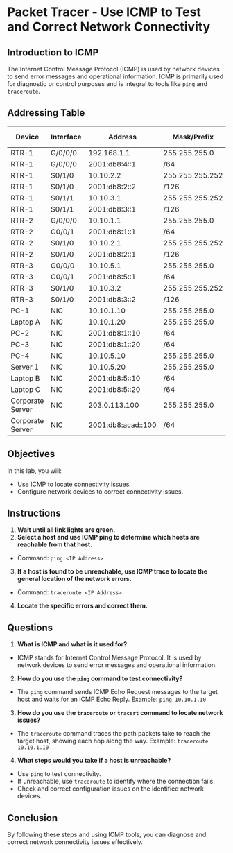 # Packet Tracer - Use ICMP to Test and Correct Network Connectivity

## Introduction to ICMP
The Internet Control Message Protocol (ICMP) is used by network devices to send error messages and operational information. ICMP is primarily used for diagnostic or control purposes and is integral to tools like `ping` and `traceroute`.

## Addressing Table
| Device       | Interface | Address          | Mask/Prefix       | Default Gateway |
|--------------|-----------|------------------|-------------------|-----------------|
| RTR-1        | G/0/0/0   | 192.168.1.1      | 255.255.255.0     | N/A             |
| RTR-1        | G/0/0/0   | 2001:db8:4::1    | /64               | N/A             |
| RTR-1        | S0/1/0    | 10.10.2.2        | 255.255.255.252   | N/A             |
| RTR-1        | S0/1/0    | 2001:db8:2::2    | /126              | N/A             |
| RTR-1        | S0/1/1    | 10.10.3.1        | 255.255.255.252   | N/A             |
| RTR-1        | S0/1/1    | 2001:db8:3::1    | /126              | N/A             |
| RTR-2        | G/0/0/0   | 10.10.1.1        | 255.255.255.0     | N/A             |
| RTR-2        | G0/0/1    | 2001:db8:1::1    | /64               | N/A             |
| RTR-2        | S0/1/0    | 10.10.2.1        | 255.255.255.252   | N/A             |
| RTR-2        | S0/1/0    | 2001:db8:2::1    | /126              | N/A             |
| RTR-3        | G0/0/0    | 10.10.5.1        | 255.255.255.0     | N/A             |
| RTR-3        | G0/0/1    | 2001:db8:5::1    | /64               | N/A             |
| RTR-3        | S0/1/0    | 10.10.3.2        | 255.255.255.252   | N/A             |
| RTR-3        | S0/1/0    | 2001:db8:3::2    | /126              | N/A             |
| PC-1         | NIC       | 10.10.1.10       | 255.255.255.0     | 10.10.1.1       |
| Laptop A     | NIC       | 10.10.1.20       | 255.255.255.0     | 10.10.1.1       |
| PC-2         | NIC       | 2001:db8:1::10   | /64               | fe80::1         |
| PC-3         | NIC       | 2001:db8:1::20   | /64               | fe80::1         |
| PC-4         | NIC       | 10.10.5.10       | 255.255.255.0     | 10.10.5.1       |
| Server 1     | NIC       | 10.10.5.20       | 255.255.255.0     | 10.10.5.1       |
| Laptop B     | NIC       | 2001:db8:5::10   | /64               | fe80::1         |
| Laptop C     | NIC       | 2001:db8:5::20   | /64               | fe80::1         |
| Corporate Server | NIC   | 203.0.113.100    | 255.255.255.0     | 203.0.113.1     |
| Corporate Server | NIC   | 2001:db8:acad::100 | /64             | fe80::1         |

## Objectives
In this lab, you will:
- Use ICMP to locate connectivity issues.
- Configure network devices to correct connectivity issues.

## Instructions
1. **Wait until all link lights are green.**
2. **Select a host and use ICMP ping to determine which hosts are reachable from that host.**
  - Command: `ping <IP Address>`
3. **If a host is found to be unreachable, use ICMP trace to locate the general location of the network errors.**
  - Command: `traceroute <IP Address>`
4. **Locate the specific errors and correct them.**

## Questions
1. **What is ICMP and what is it used for?**
  - ICMP stands for Internet Control Message Protocol. It is used by network devices to send error messages and operational information.

2. **How do you use the `ping` command to test connectivity?**
  - The `ping` command sends ICMP Echo Request messages to the target host and waits for an ICMP Echo Reply. Example: `ping 10.10.1.10`

3. **How do you use the `traceroute` or `tracert` command to locate network issues?**
  - The `traceroute` command traces the path packets take to reach the target host, showing each hop along the way. Example: `traceroute 10.10.1.10`

4. **What steps would you take if a host is unreachable?**
  - Use `ping` to test connectivity.
  - If unreachable, use `traceroute` to identify where the connection fails.
  - Check and correct configuration issues on the identified network devices.

## Conclusion
By following these steps and using ICMP tools, you can diagnose and correct network connectivity issues effectively.
